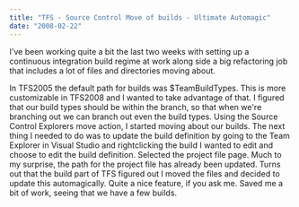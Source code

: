```yaml
---
title: "TFS - Source Control Move of builds - Ultimate Automagic"
date: "2008-02-22"
---
```


I've been working quite a bit the last two weeks with setting up a continuous integration build regime at work along side a big refactoring job that includes a lot of files and directories moving about.

In TFS2005 the default path for builds was $<your project>TeamBuildTypes<build name>. This is more customizable in TFS2008 and I wanted to take advantage of that. I figured that our build types should be within the branch, so that when we're branching out we can branch out even the build types. Using the Source Control Explorers move action, I started moving about our builds. The next thing I needed to do was to update the build definition by going to the Team Explorer in Visual Studio and rightclicking the build I wanted to edit and choose to edit the build definition. Selected the project file page. Much to my surprise, the path for the project file has already been updated. Turns out that the build part of TFS figured out I moved the files and decided to update this automagically. Quite a nice feature, if you ask me. Saved me a bit of work, seeing that we have a few builds.
